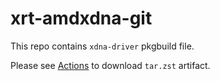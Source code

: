 # xrt-amdxdna-git

This repo contains `xdna-driver` pkgbuild file.

Please see [Actions](actions) to download `tar.zst` artifact.